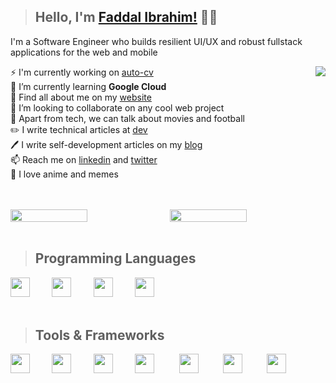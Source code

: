 > ## Hello, I'm [Faddal Ibrahim!](https://blog.faddalibrahim.com) 🐱‍💻
I'm a Software Engineer who builds resilient UI/UX and robust fullstack applications for the web and mobile

<a href="https://github.com/faddalibrahim">
  <img align="right" src="https://github-readme-stats.vercel.app/api/top-langs/?username=faddalibrahim&layout=compact&theme=ayu-mirage&hide_border=true&count_private=true&langs_count=10" />
</a>

⚡ I'm currently working on [auto-cv](https://github.com/faddalibrahim/auto-cv-frontend)  
🔭 I’m currently learning **Google Cloud**  
🌱 Find all about me on my [website](https://faddalibrahim.com)  
👯 I’m looking to collaborate on any cool web project    
💬 Apart from tech, we can talk about movies and football  
✏️ I write technical articles at [dev](https://dev.to/faddalibrahim)  
🖊️ I write self-development articles on my [blog](https://blog.faddalibrahim.com)  
📫 Reach me on [linkedin](https://www.linkedin.com/in/faddalibrahim/) and [twitter](https://twitter.com/FaddalIbrahim)   
🎉 I love anime and memes  

<br />
<br />

<div style="display:flex;justify-content: space-between">
<img src="https://github-readme-streak-stats.herokuapp.com/?user=faddalibrahim&theme=ayu-mirage&hide_border=true" width="49.5%"/>

<img src="https://github-readme-stats.vercel.app/api?username=faddalibrahim&show_icons=true&include_all_commits=true&theme=ayu-mirage&hide_border=true&count_private=true" width="49.5%"/>

</div>  
<br/>

> ## Programming Languages

<img src="https://skillicons.dev/icons?i=python" height="31px" />&nbsp;&nbsp;&nbsp;&nbsp;&nbsp;&nbsp;&nbsp;&nbsp;
<img src="https://skillicons.dev/icons?i=js" height="31px" />&nbsp;&nbsp;&nbsp;&nbsp;&nbsp;&nbsp;&nbsp;&nbsp;
<img src="https://skillicons.dev/icons?i=java" height="31px" />&nbsp;&nbsp;&nbsp;&nbsp;&nbsp;&nbsp;&nbsp;&nbsp;
<img src="https://skillicons.dev/icons?i=php" height="31px" />&nbsp;&nbsp;&nbsp;&nbsp;&nbsp;&nbsp;&nbsp;&nbsp;
<br/>
<br/>

> ## Tools & Frameworks

<img src="https://skillicons.dev/icons?i=react" height="31px" />&nbsp;&nbsp;&nbsp;&nbsp;&nbsp;&nbsp;&nbsp;&nbsp;
<img src="https://skillicons.dev/icons?i=flutter" height="31px" />&nbsp;&nbsp;&nbsp;&nbsp;&nbsp;&nbsp;&nbsp;&nbsp;
<img src="https://skillicons.dev/icons?i=nodejs" height="31px" />&nbsp;&nbsp;&nbsp;&nbsp;&nbsp;&nbsp;&nbsp;&nbsp;
<img src="https://skillicons.dev/icons?i=git" height="31px" />&nbsp;&nbsp;&nbsp;&nbsp;&nbsp;&nbsp;&nbsp;&nbsp;&nbsp;
<img src="https://skillicons.dev/icons?i=googlecloud" height="31px" />&nbsp;&nbsp;&nbsp;&nbsp;&nbsp;&nbsp;&nbsp;&nbsp;&nbsp;
<img src="https://skillicons.dev/icons?i=laravel" height="31px" />&nbsp;&nbsp;&nbsp;&nbsp;&nbsp;&nbsp;&nbsp;&nbsp;&nbsp;
<img src="https://skillicons.dev/icons?i=mysql" height="31px" />&nbsp;&nbsp;&nbsp;&nbsp;&nbsp;&nbsp;&nbsp;&nbsp;&nbsp;



<!-- ![GitHub Activity Graph](https://activity-graph.herokuapp.com/graph?username=faddalibrahim&theme=react-dark) -->


<!--
**faddalibrahim/faddalibrahim** is a ✨ _special_ ✨ repository because its `README.md` (this file) appears on your GitHub profile.

Here are some ideas to get you started:

- 🔭 I’m currently working on ...
- 🌱 I’m currently learning ...
- 👯 I’m looking to collaborate on ...
- 🤔 I’m looking for help with ...
- 💬 Ask me about ...
- 📫 How to reach me: ...
- 😄 Pronouns: ...
- ⚡ Fun fact: ...

**Faddal Ibrahim**
---
I build resilient UIs and robust systems for the web and mobile

I write technical articles on [dev](dev.to/faddalibrahim"dev.to/faddalibrahim")

I share my experiences and self-help tips on [my blog](blog.faddalibrahim.com"blog.faddalibrahim.com")
-->


